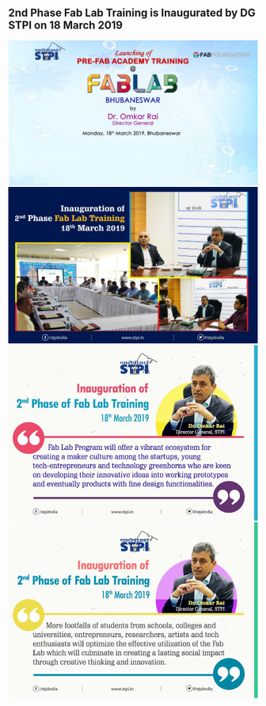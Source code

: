 ## 2nd Phase Fab Lab Training is Inaugurated by DG STPI on 18 March 2019

![Inauguration of Fab Lab](img/in1.jpg)
![Inauguration of Fab Lab](img/dg1.jpg)
![Inauguration of Fab Lab](img/dg2.jpg)
![Inauguration of Fab Lab](img/dg3.jpg)